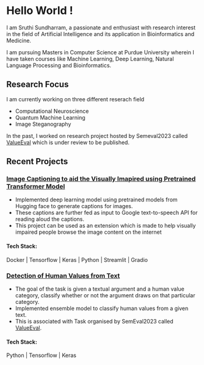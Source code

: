 # Hello World !


I am Sruthi Sundharram, a passionate and enthusiast with research interest in the field of Artificial Intelligence and its application in Bioinformatics and Medicine.

I am pursuing Masters in Computer Science at Purdue University wherein I have taken courses like Machine Learning, Deep Learning, Natural Language Processing and Bioinformatics.

## Research Focus

I am currently working on three different reserach field 
- Computational Neuroscience
- Quantum Machine Learning
- Image Steganography


In the past, I worked on research project hosted by Semeval2023 called [ValueEval](https://touche.webis.de/semeval23/touche23-web/index.html) which is under review to be published.


## Recent Projects
### [Image Captioning to aid the Visually Imapired using Pretrained Transformer Model](https://github.com/SruthiSundharram/Image_Captioning_to_aid_the_Visually_impaired_using_Pretrained_Transformer_Model)
- Implemented deep learning model using pretrained models from Hugging face to generate captions for images.
- These captions are further fed as input to  Google text-to-speech API for reading aloud the captions. 
- This project can be used as an extension which is made to help visually impaired people browse the image content on the internet

#### Tech Stack:
Docker | Tensorflow | Keras | Python | Streamlit | Gradio

### [Detection of Human Values from Text](https://github.com/SruthiSundharram/ValueEval_SemEval2023Task)
- The goal of the task is given a textual argument and a human value category, classify whether or not the argument draws on that particular category.
- Implemented ensemble model to classify human values from a given text.
- This is associated with Task organised by SemEval2023 called [ValueEval](https://touche.webis.de/semeval23/touche23-web/index.html).
#### Tech Stack:
Python | Tensorflow | Keras

<!--
###

🎇 Core Competencies 🎇
Python, Tensorflow
Machine Learning, Deep Learning, Data Analysis
🎨 Current work interest 🎨
Natural Lanugage Processing
Deep Learning
Machine Learning
📩 Other profiles 📩
LinkedIn
Medium
Hugging Face

**SruthiSundharram/SruthiSundharram** is a ✨ _special_ ✨ repository because its `README.md` (this file) appears on your GitHub profile.

Here are some ideas to get you started:

- 🔭 I’m currently working on ...
- 🌱 I’m currently learning ...
- 👯 I’m looking to collaborate on ...
- 🤔 I’m looking for help with ...
- 💬 Ask me about ...
- 📫 How to reach me: ...
- 😄 Pronouns: ...
- ⚡ Fun fact: ...
-->
